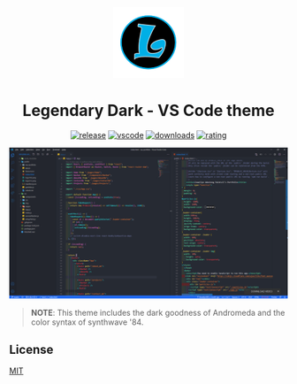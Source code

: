 <div align="center">

![Legendary-Dark-Logotype](images/Logo.png)

# Legendary Dark - VS Code theme

</div>

<div align="center">

[![release](https://img.shields.io/github/v/release/Llewellyn500/Legendary-Dark?color=white&logo=github&style=for-the-badge)](https://github.com/Llewellyn500/Legendary-Dark/releases/latest) [![vscode](https://img.shields.io/visual-studio-marketplace/v/LlewellynPaintsil.legendary-dark.svg?color=blue&logo=visual%20studio&logoColor=blue&style=for-the-badge)](https://code.visualstudio.com/updates/v1_26.svg) [![downloads](https://img.shields.io/visual-studio-marketplace/d/LlewellynPaintsil.legendary-dark.svg?style=for-the-badge&logo=docusign&logoColor=white&colorA=2b303b&colorB=96E072)](https://marketplace.visualstudio.com/items.svg?itemName=LlewellynPaintsil.legendary-dark) [![rating](https://img.shields.io/visual-studio-marketplace/stars/LlewellynPaintsil.legendary-dark.svg?color=gold&logo=reverbnation&logoColor=gold&style=for-the-badge)](https://marketplace.visualstudio.com/items?itemName=LlewellynPaintsil.legendary-dark)

</div>

![Legendary_Dark-screenshot](images/shot.png)

> **NOTE**: This theme includes the dark goodness of Andromeda and the color syntax of synthwave '84.

## License

[MIT](https://github.com/Llewellyn500/Legendary-Dark/blob/master/LICENSE.md)
